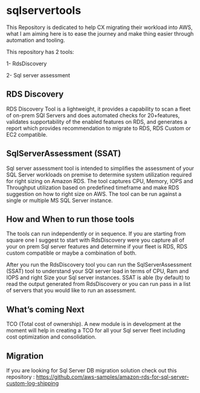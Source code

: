 # sqlservertools
This Repository is dedicated to help CX migrating their workload into AWS, what I am aiming here is to ease the journey and make thing easier through automation and tooling.

This repository has 2 tools:

1-	RdsDiscovery

2-	Sql server assessment 

## RDS Discovery 
RDS Discovery Tool is a lightweight, it provides a capability to scan a fleet of on-prem SQl Servers and does
automated checks for 20+features, validates supportability of the enabled features on RDS, and generates a
report which provides recommendation to migrate to RDS, RDS Custom or EC2 compatible.

## SqlServerAssessment (SSAT)
Sql server assessment tool is intended to simplifies the assessment of your SQL Server workloads on premise to determine system utilization required for
right sizing on Amazon RDS.
The tool captures CPU, Memory, IOPS and Throughput utilization based on predefined timeframe and make RDS suggestion on how to right size on AWS.
The tool can be run against a single or multiple MS SQL Server instance.

## How and When to run those tools 
The tools can run independently or in sequence. If you are starting from square one I suggest to start with RdsDiscovery were you capture all of your on prem Sql server
features and determine if your fleet is RDS, RDS custom compatible or maybe a combination of both.
 
After you run the RdsDiscovery tool you can run the SqlServerAssessment (SSAT) tool to understand your SQl server load in terms of CPU, Ram and IOPS and right Size your
Sql server instances.
SSAT is able (by default) to read the output generated from RdsDiscovery or you can run pass in a list of servers that you would like to run an assessment.


## What’s coming Next 
TCO (Total cost of ownership). A new module is in development at the moment will help in creating a TCO for all your Sql server fleet including cost optimization
and consolidation.

## Migration 
If you are looking for Sql Server DB migration solution check out this repository :
https://github.com/aws-samples/amazon-rds-for-sql-server-custom-log-shipping


